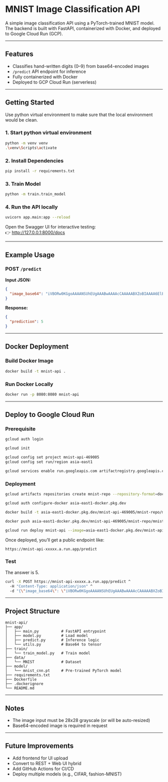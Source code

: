 # MNIST Image Classification API

A simple image classification API using a PyTorch-trained MNIST model. The backend is built with FastAPI, containerized with Docker, and deployed to Google Cloud Run (GCP).

---

## Features

- Classifies hand-written digits (0–9) from base64-encoded images
- `/predict` API endpoint for inference
- Fully containerized with Docker
- Deployed to GCP Cloud Run (serverless)

---

## Getting Started

Use python virtual environment to make sure that the local environment would be clean.  

### 1. Start python virtual environment

```bash
python -m venv venv
.\venv\Scripts\activate
```

### 2. Install Dependencies

```bash
pip install -r requirements.txt
```

### 3. Train Model

```bash
python -m train.train_model
```

### 4. Run the API locally

```bash
uvicorn app.main:app --reload
```

Open the Swagger UI for interactive testing:  
👉 http://127.0.0.1:8000/docs

---

## Example Usage

### POST `/predict`

**Input JSON:**

```json
{
  "image_base64": "iVBORw0KGgoAAAANSUhEUgAAABwAAAAcCAAAAABXZoBIAAAA6ElEQVR4nGNgGMyAWUhIqK5jvdSy/9/rQXwWmIQcm5WNQDCI9WRS4OeLB0EsRqic4V5+KOtf0leGZ+9vIpsodPsvCBzb9v0jFvsC5mT//XuWm0F7FjbX8DHO+huFKsQEZ336/5EhBcFFB9z7/rrh9qfyx4cLcmDuxwCBH/7+LZfEJau76+/fadK4ZAVi//zdjdvin39/OkCZLKgyeiGmLAzXDmHTpD7l6d+/f39twyIlUXQXFLwn/TClxJ2ugkM+EDOQhFaDY+VwACeGlPmaRyCpL63cqOJg1wYGMjBc3/y35wNuD1ITAABFF16AbmkxawAAAABJRU5ErkJggg=="
}
```

**Response:**

```json
{
  "prediction": 5
}
```

---

## Docker Deployment

### Build Docker Image

```bash
docker build -t mnist-api .
```

### Run Docker Locally

```bash
docker run -p 8080:8080 mnist-api
```

---

## Deploy to Google Cloud Run

### Prerequisite

```bash
gcloud auth login

gcloud init

gcloud config set project mnist-api-469005
gcloud config set run/region asia-east1

gcloud services enable run.googleapis.com artifactregistry.googleapis.com
```

### Deployment

```bash
gcloud artifacts repositories create mnist-repo --repository-format=docker --location=asia-east1 --project=mnist-api-469005 --description="MNIST API Repo"

gcloud auth configure-docker asia-east1-docker.pkg.dev

docker build -t asia-east1-docker.pkg.dev/mnist-api-469005/mnist-repo/mnist-api .

docker push asia-east1-docker.pkg.dev/mnist-api-469005/mnist-repo/mnist-api

gcloud run deploy mnist-api --image=asia-east1-docker.pkg.dev/mnist-api-469005/mnist-repo/mnist-api --platform=managed --region=asia-east1 --allow-unauthenticated --project=mnist-api-469005 --memory=1Gi
```

Once deployed, you’ll get a public endpoint like:

```
https://mnist-api-xxxxx.a.run.app/predict
```

### Test

The answer is 5.

```bash
curl -X POST https://mnist-api-xxxxx.a.run.app/predict ^
  -H "Content-Type: application/json" ^
  -d "{\"image_base64\": \"iVBORw0KGgoAAAANSUhEUgAAABwAAAAcCAAAAABXZoBIAAAA6ElEQVR4nGNgGMyAWUhIqK5jvdSy/9/rQXwWmIQcm5WNQDCI9WRS4OeLB0EsRqic4V5+KOtf0leGZ+9vIpsodPsvCBzb9v0jFvsC5mT//XuWm0F7FjbX8DHO+huFKsQEZ336/5EhBcFFB9z7/rrh9qfyx4cLcmDuxwCBH/7+LZfEJau76+/fadK4ZAVi//zdjdvin39/OkCZLKgyeiGmLAzXDmHTpD7l6d+/f39twyIlUXQXFLwn/TClxJ2ugkM+EDOQhFaDY+VwACeGlPmaRyCpL63cqOJg1wYGMjBc3/y35wNuD1ITAABFF16AbmkxawAAAABJRU5ErkJggg==\"}"
```

---

## Project Structure

```
mnist-api/
├── app/
│   ├── main.py          # FastAPI entrypoint
│   ├── model.py         # Load model
│   ├── predict.py       # Inference logic
│   └── utils.py         # Base64 to tensor
├── train/
│   └── train_model.py   # Train model
├── data/
│   └── MNIST            # Dataset
├── model/
│   └── mnist_cnn.pt     # Pre-trained PyTorch model
├── requirements.txt
├── Dockerfile
├── .dockerignore
└── README.md
```

---

## Notes

- The image input must be 28x28 grayscale (or will be auto-resized)
- Base64-encoded image is required in request

---

## Future Improvements

- Add frontend for UI upload
- Convert to REST + Web UI hybrid
- Add GitHub Actions for CI/CD
- Deploy multiple models (e.g., CIFAR, fashion-MNIST)